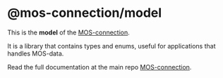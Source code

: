 # @mos-connection/model

This is the **model** of the [MOS-connection](https://github.com/Sofie-Automation/sofie-mos-connection).

It is a library that contains types and enums, useful for applications that handles MOS-data.

Read the full documentation at the main repo [MOS-connection](https://github.com/Sofie-Automation/sofie-mos-connection).
